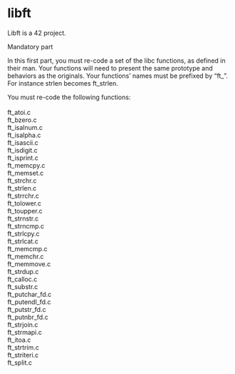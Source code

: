 # libft

Libft is a 42 project. 

Mandatory part

In this first part, you must re-code a set of the libc functions, as defined in their man. Your functions will need to present the same prototype and behaviors as the originals. Your functions’ names must be prefixed by “ft_”. For instance strlen becomes ft_strlen.

You must re-code the following functions: </br></br>
    ft_atoi.c \
		ft_bzero.c \
		ft_isalnum.c \
		ft_isalpha.c \
		ft_isascii.c \
		ft_isdigit.c \
		ft_isprint.c \
		ft_memcpy.c \
		ft_memset.c \
		ft_strchr.c \
		ft_strlen.c \
		ft_strrchr.c \
		ft_tolower.c \
		ft_toupper.c \
		ft_strnstr.c \
		ft_strncmp.c \
		ft_strlcpy.c \
		ft_strlcat.c \
		ft_memcmp.c \
		ft_memchr.c \
		ft_memmove.c \
		ft_strdup.c \
		ft_calloc.c \
		ft_substr.c \
		ft_putchar_fd.c \
		ft_putendl_fd.c \
		ft_putstr_fd.c \
		ft_putnbr_fd.c\
		ft_strjoin.c \
		ft_strmapi.c \
		ft_itoa.c \
		ft_strtrim.c \
		ft_striteri.c \
		ft_split.c
